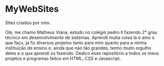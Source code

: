 # MyWebSites
Sites criados por mim. 

Olá, me chamo Matheus Viana, estudo no colégio pedro II fazendo 2° grau técnico em desenvolvimento de sistemas. Aprendi muita coisa la e amo o que faço, ja fiz diversos projetos tanto para mim quanto para a minha instituição de ensino e, ainda que não tão grandes, tenho muito orgulho deles e o que aprendi os fazendo. Dedico esse repositório a todos os meus projetos e programas feitos em HTML, CSS e Javascript.
